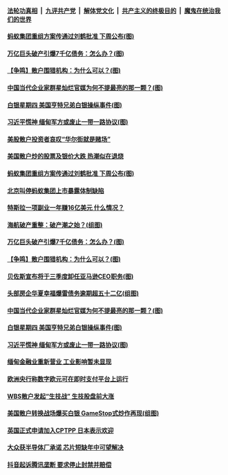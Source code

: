 

####  [法轮功真相](../../../../basic/blob/master/README.md?t=02040201) &nbsp;|&nbsp; [九评共产党](../../../../9ping.md/blob/master/README.md?t=02040201) &nbsp;|&nbsp; [解体党文化](../../../../jtdwh.md/blob/master/README.md?t=02040201)  &nbsp;|&nbsp; [共产主义的终极目的](../../../../gczydzjmd.md/blob/master/README.md?t=02040201) &nbsp;|&nbsp; [魔鬼在统治我们的世界](../../../../mgztzwmdsj.md/blob/master/README.md?t=02040201) 

#### [蚂蚁集团重组方案传通过刘鹤批准 下周公布(图)](../pages/p5/961324.md?t=02040201) 

#### [万亿巨头破产引爆7千亿债务：怎么办？(图)](../pages/p5/961268.md?t=02040201) 

#### [【争鸣】散户围猎机构：为什么可以？(图)](../pages/p5/961262.md?t=02040201) 

#### [中国当代企业家群星灿烂官媒为何不提最亮的那一颗？(图)](../pages/p5/961266.md?t=02040201) 

#### [白银星期四 美国亨特兄弟白银操纵事件(图)](../pages/p5/961195.md?t=02040201) 

#### [习近平慌神 缅甸军方或废止一带一路协议(图)](../pages/p5/961209.md?t=02040201) 

#### [美股散户投资者哀叹“华尔街就是赌场”](../pages/p5/961332.md?t=02040201) 

#### [美国散户炒的股票及银价大跌 热潮似在退烧](../pages/p5/961328.md?t=02040201) 

#### [蚂蚁集团重组方案传通过刘鹤批准 下周公布(图)](../pages/p5/961324.md?t=02040201) 

#### [北京叫停蚂蚁集团上市暴露体制缺陷](../pages/p5/961314.md?t=02040201) 

#### [特斯拉一项副业一年赚16亿美元 什么情况？](../pages/p5/961313.md?t=02040201) 

#### [海航破产重整：破产潮之始？(组图)](../pages/p5/961257.md?t=02040201) 

#### [万亿巨头破产引爆7千亿债务：怎么办？(图)](../pages/p5/961268.md?t=02040201) 

#### [【争鸣】散户围猎机构：为什么可以？(图)](../pages/p5/961262.md?t=02040201) 

#### [贝佐斯宣布将于三季度卸任亚马逊CEO职务(图)](../pages/p5/961269.md?t=02040201) 

#### [头部房企华夏幸福爆雷债务逾期超五十二亿(组图)](../pages/p5/961267.md?t=02040201) 

#### [中国当代企业家群星灿烂官媒为何不提最亮的那一颗？(图)](../pages/p5/961266.md?t=02040201) 

#### [白银星期四 美国亨特兄弟白银操纵事件(图)](../pages/p5/961195.md?t=02040201) 

#### [习近平慌神 缅甸军方或废止一带一路协议(图)](../pages/p5/961209.md?t=02040201) 

#### [缅甸金融业重新营业 工业影响暂未显现](../pages/p5/961201.md?t=02040201) 

#### [欧洲央行称数字欧元可在即时支付平台上运行](../pages/p5/961190.md?t=02040201) 

#### [WBS散户发起“生技战” 生技股盘前大涨](../pages/p5/961189.md?t=02040201) 

#### [美国散户转换战场爆买白银 GameStop式炒作再现(组图)](../pages/p5/961091.md?t=02040201) 

#### [英国正式申请加入CPTPP 日本表示欢迎](../pages/p5/961187.md?t=02040201) 

#### [大众获半导体厂承诺 芯片短缺年中可望解决](../pages/p5/961186.md?t=02040201) 

#### [抖音起诉腾讯垄断 要求停止封禁并赔偿](../pages/p5/961185.md?t=02040201) 

